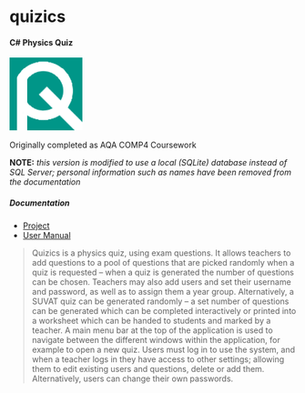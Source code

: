 # quizics
#### C# Physics Quiz
![quizics](logo.png)

Originally completed as AQA COMP4 Coursework

**NOTE:** *this version is modified to use a local (SQLite) database instead of SQL Server; personal information such as names have been removed from the documentation*

##### Documentation

* [Project](Documentation/Project.pdf)
* [User Manual](Documentation/User_Manual.pdf)

> Quizics is a physics quiz, using exam questions. It allows teachers to add questions to a pool of questions that are picked randomly when a quiz is requested – when a quiz is generated the number of questions can be chosen. Teachers may also add users and set their username and password, as well as to assign them a year group. Alternatively, a SUVAT quiz can be generated randomly – a set number of questions can be generated which can be completed interactively or printed into a worksheet which can be handed to students and marked by a teacher. A main menu bar at the top of the application is used to navigate between the different windows within the application, for example to open a new quiz. Users must log in to use the system, and when a teacher logs in they have access to other settings; allowing them to edit existing users and questions, delete or add them. Alternatively, users can change their own passwords.
